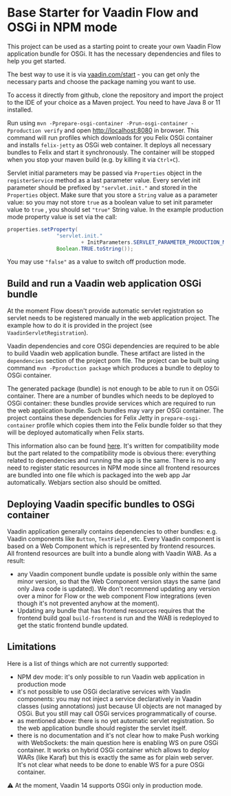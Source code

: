 # Base Starter for Vaadin Flow and OSGi in NPM mode

This project can be used as a starting point to create your own Vaadin Flow application bundle for OSGi.
It has the necessary dependencies and files to help you get started.

The best way to use it is via [vaadin.com/start](https://vaadin.com/start) - you can get only the necessary parts and choose the package naming you want to use.

To access it directly from github, clone the repository and import the project to the IDE of your choice as a Maven project. You need to have Java 8 or 11 installed.

Run using `mvn -Pprepare-osgi-container -Prun-osgi-container -Pproduction verify` and open [http://localhost:8080](http://localhost:8080) in browser.
This command will run profiles which downloads for you Felix OSGi container and installs `felix-jetty` 
as OSGi web container. It deploys all necessary bundles to Felix and start it synchronously.
The container will be stopped  when you stop your maven build (e.g. by killing it via `Ctrl+C`).

Servlet initial parameters may be passed via `Properties` object in the `registerService` method as a last
parameter value. Every servlet init parameter should be prefixed by `"servlet.init."`  and stored in the 
`Properties` object. Make sure that you store a `String` value as a parameter value: so you may not store
`true`  as a boolean value to set init parameter value to `true` , you should set `"true"` String value.
In the example production mode property value is set via the call:

```java
properties.setProperty(
                "servlet.init."
                        + InitParameters.SERVLET_PARAMETER_PRODUCTION_MODE,
                Boolean.TRUE.toString());
```

You may use `"false"` as a value to switch off production mode.

## Build and run a Vaadin web application OSGi bundle 

At the moment Flow doesn't provide automatic servlet registration so servlet needs to be 
registered manually in the web application project. The example how to do it is 
provided in the project (see `VaadinServletRegistration`).

Vaadin dependencies and core OSGi dependencies are required to be able to build Vaadin web application bundle.
These artifact are listed in the `dependencies` section of the project pom file.
The project can be built using command `mvn -Pproduction package` which produces 
a bundle to deploy to OSGi container.

The generated package (bundle) is not enough to be able to run it on OSGi container.
There are a number of bundles which needs to be deployed to OSGi container: these bundles
provide services which are required to run the web application bundle.
Such bundles may vary per OSGi container. The project contains these dependencies for Felix Jetty
in `prepare-osgi-container` profile which copies them into the Felix bundle folder so that 
they will be deployed automatically when Felix starts.

This information also can be found [here](https://github.com/vaadin/flow-and-components-documentation/blob/V14.3/documentation/osgi/tutorial-osgi-basic.asciidoc). It's written for compatibility mode but the part related to the 
compatibility mode is obvious there: everything related to dependencies and running the app is the same.
There is no any need to register static resources in NPM mode since all frontend 
resources are bundled into one file which is packaged into the web app Jar 
automatically. Webjars section also should be omitted.

## Deploying Vaadin specific bundles to OSGi container

Vaadin application generally contains dependencies to other bundles: e.g. Vaadin components like `Button`,
`TextField` , etc. Every Vaadin component is based on a Web Component which
is represented by frontend resources. All frontend resources are built into a bundle
along with Vaadin WAB. As a result:
 - any Vaadin component bundle update is possible only within the same minor version, 
 so that the Web Component version stays the same (and only Java code is updated). We don't recommend 
 updating any version over a minor for Flow or the web component Flow integrations (even though it's
 not prevented anyhow at the moment).
 - Updating any bundle that has frontend resources requires that the frontend build goal `build-frontend` 
 is run and the WAB is redeployed to get the static frontend bundle updated.


## Limitations

Here is a list of things which are not currently supported:

- NPM dev mode: it's only possible to run Vaadin web application in production mode
- it's not possible to use OSGi declarative services with Vaadin components: 
you may not inject a service declaratively in Vaadin classes (using annotations) 
just because UI objects are not managed by OSGi. But you still may call OSGi services programmatically of course.
- as mentioned above: there is no yet automatic servlet registration. So the web application 
bundle should register the servlet itself.
- there is no documentation and it's not clear how to make Push working with WebSockets: the main question 
here is enabling WS on pure OSGi container. It works on hybrid OSGi container which allows
to deploy WARs (like Karaf) but this is exactly the same as for plain web server. It's not clear what
needs to be done to enable WS for a pure OSGi container.

:warning:
At the moment, Vaadin 14 supports OSGi only in production mode. 